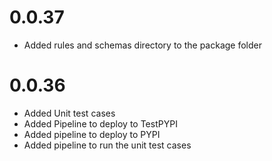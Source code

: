 # 0.0.37

- Added rules and schemas directory to the package folder


# 0.0.36

- Added Unit test cases
- Added Pipeline to deploy to TestPYPI
- Added pipeline to deploy to PYPI
- Added pipeline to run the unit test cases